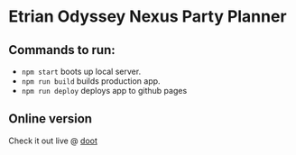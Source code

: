 # Etrian Odyssey Nexus Party Planner

## Commands to run:
- `npm start` boots up local server.
- `npm run build` builds production app.
- `npm run deploy` deploys app to github pages

## Online version
Check it out live @ [doot](doot.txt)
